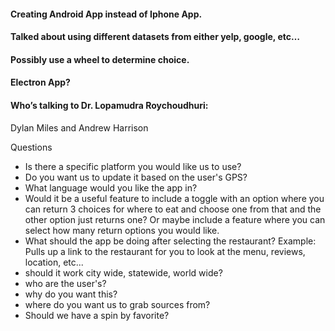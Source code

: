 #### Creating Android App instead of Iphone App.
#### Talked about using different datasets from either yelp, google, etc… 
#### Possibly use a wheel to determine choice.
#### Electron App?
#### Who’s talking to Dr. Lopamudra Roychoudhuri: 
Dylan Miles and Andrew Harrison

Questions
- Is there a specific platform you would like us to use?
- Do you want us to update it based on the user's GPS?
- What language would you like the app in?
- Would it be a useful feature to include a toggle with an option where you can return 3 choices
  for where to eat and choose one from that and the other option just returns one? Or maybe include
  a feature where you can select how many return options you would like.
- What should the app be doing after selecting the restaurant? Example: Pulls up a link to the restaurant
  for you to look at the menu, reviews, location, etc...
- should it work city wide, statewide, world wide?
- who are the user's?
- why do you want this?
- where do you want us to grab sources from?
- Should we have a spin by favorite?
